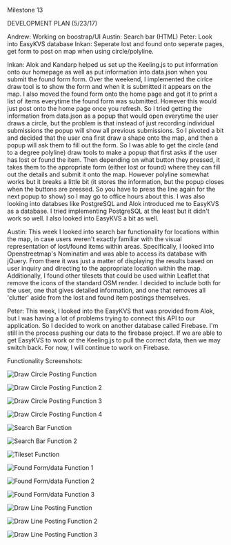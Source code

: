 Milestone 13

DEVELOPMENT PLAN (5/23/17)
 
Andrew: Working on boostrap/UI
Austin: Search bar (HTML)
Peter: Look into EasyKVS database
Inkan: Seperate lost and found onto seperate pages, get form to post on map when using circle/polyline.


Inkan:
Alok and Kandarp helped us set up the Keeling.js to put information onto our homepage as well as put information into data.json when you submit the found form form. Over the weekend, I implemented the cirlce draw tool is to show the form and when it is submitted it appears on the map. I also moved the found form onto the home page and got it to print a list of items everytime the found form was submitted. However this would just post onto the home page once you refresh. So I tried getting the information from data.json as a popup that would open everytime the user draws a circle, but the problem is that instead of just recording individual submissions the popup will show all previous submissions. So I pivoted a bit and decided that the user cna first draw a shape onto the map, and then a popup will ask them to fill out the form. So I was able to get the circle (and to a degree polyline) draw tools to make a popup that first asks if the user has lost or found the item. Then depending on what button they pressed, it takes them to the appropriate form (either lost or found) where they can fill out the details and submit it onto the map. However polyline somewhat works but it breaks a little bit (it stores the information, but the popup closes when the buttons are pressed. So you have to press the line again for the next popup to show) so I may go to office hours about this. I was also looking into databses like PostgreSQL and Alok introduced me to EasyKVS as a database. I tried implementing PostgreSQL at the least but it didn't work so well. I also looked into EasyKVS a bit as well.

Austin:
This week I looked into search bar functionality for locations within the map, in case users weren't exactly familiar with the visual representation of lost/found items within areas. Specifically, I looked into Openstreetmap's Nominatim and was able to access its database with jQuery. From there it was just a matter of displaying the results based on user inquiry and directing to the appropriate location within the map. Additionally, I found other tilesets that could be used within Leaflet that remove the icons of the standard OSM render. I decided to include both for the user, one that gives detailed information, and one that removes all 'clutter' aside from the lost and found item postings themselves. 

Peter:
This week, I looked into the EasyKVS that was provided from Alok, but I was having a lot of problems trying to connect this API to our application. So I decided to work on another database called Firebase. I'm still in the process pushing our data to the firebase project.
If we are able to get EasyKVS to work or the Keeling.js to pull the correct data, then we may switch back. For now, I will continue to work on Firebase. 

Functionality Screenshots:

![Draw Circle Posting Function](https://github.com/Laverii/PokeBoops/blob/master/markdown/M13Function4.PNG) 

![Draw Circle Posting Function 2](https://github.com/Laverii/PokeBoops/blob/master/markdown/M13Function5.PNG) 

![Draw Circle Posting Function 3](https://github.com/Laverii/PokeBoops/blob/master/markdown/M13Function9.PNG) 

![Draw Circle Posting Function 4](https://github.com/Laverii/PokeBoops/blob/master/markdown/M13Function10.PNG) 

![Search Bar Function](https://github.com/Laverii/PokeBoops/blob/master/markdown/M13Function1.PNG) 

![Search Bar Function 2](https://github.com/Laverii/PokeBoops/blob/master/markdown/M13Function2.PNG) 

![Tileset Function](https://github.com/Laverii/PokeBoops/blob/master/markdown/M13Function3.PNG) 

![Found Form/data Function 1](https://github.com/Laverii/PokeBoops/blob/master/markdown/M13Function6.PNG)

![Found Form/data Function 2](https://github.com/Laverii/PokeBoops/blob/master/markdown/M13Function7.PNG)  

![Found Form/data Function 3](https://github.com/Laverii/PokeBoops/blob/master/markdown/M13Function8.PNG)

![Draw Line Posting Function](https://github.com/Laverii/PokeBoops/blob/master/markdown/M13Function11.PNG) 

![Draw Line Posting Function 2](https://github.com/Laverii/PokeBoops/blob/master/markdown/M13Function12.PNG) 

![Draw Line Posting Function 3](https://github.com/Laverii/PokeBoops/blob/master/markdown/M13Function13.PNG)   

